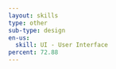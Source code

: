 ```yaml
---
layout: skills
type: other
sub-type: design
en-us:
  skill: UI - User Interface
percent: 72.88
---
```

